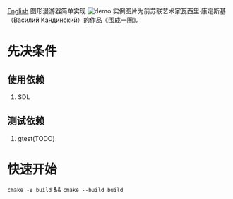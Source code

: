 [English](doc/en/README.md)
图形漫游器简单实现
![demo](doc/figures/demo.webp)
实例图片为前苏联艺术家瓦西里·康定斯基（Василий Кандинский）的作品《围成一圈》。
# 先决条件
## 使用依赖
1. SDL
## 测试依赖
1. gtest(TODO)
# 快速开始
`cmake -B build` && `cmake --build build`